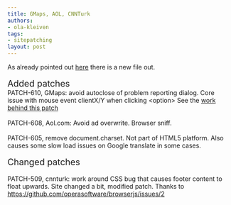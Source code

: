 ```yaml
---
title: GMaps, AOL, CNNTurk
authors:
- ola-kleiven
tags:
- sitepatching
layout: post
---
```

As already pointed out <a href="http://my.opera.com/sitepatching/blog/2012/03/13/facebook-again-web-de?cid=85449822#comment85449822" target="_blank">here</a> there is a new file out.<br/><br/><span style="font-size: 140%">Added patches</span><br/>PATCH-610, GMaps: avoid autoclose of problem reporting dialog. Core issue with mouse event clientX/Y when clicking &lt;option&gt; See the <a href="http://my.opera.com/hallvors/blog/2012/03/20/debugging-maps-google-maps" target="_blank">work behind this patch</a><br/><br/>PATCH-608, Aol.com: Avoid ad overwrite. Browser sniff.<br/><br/>PATCH-605, remove document.charset. Not part of HTML5 platform. Also causes some slow load issues on Google translate in some cases.<br/><br/><span style="font-size: 140%">Changed patches</span><br/><br/>PATCH-509, cnnturk: work around CSS bug that causes footer content to float upwards. Site changed a bit, modified patch. Thanks to <a href="https://github.com/operasoftware/browserjs/issues/2" target="_blank">https://github.com/operasoftware/browserjs/issues/2</a>
